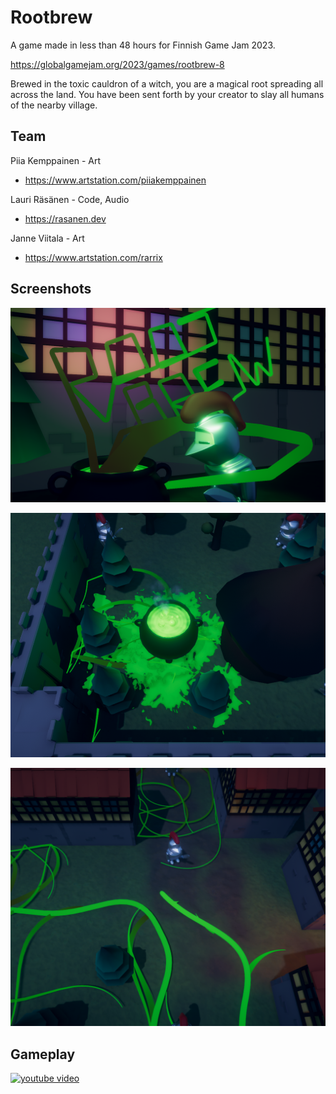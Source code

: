 # Rootbrew

A game made in less than 48 hours for Finnish Game Jam 2023.

https://globalgamejam.org/2023/games/rootbrew-8

Brewed in the toxic cauldron of a witch, you are a magical root spreading all across the land. You have been sent forth by your creator to slay all humans of the nearby village.

## Team

Piia Kemppainen - Art
- https://www.artstation.com/piiakemppainen

Lauri Räsänen - Code, Audio
- https://rasanen.dev

Janne Viitala - Art
- https://www.artstation.com/rarrix

## Screenshots

![screenshot](/screenshots/menu.png)

![screenshot](/screenshots/gameplay_01.png)

![screenshot](/screenshots/gameplay_02.png)

## Gameplay

[![youtube video](http://img.youtube.com/vi/cfZFR6GUBFE/maxresdefault.jpg)](https://www.youtube.com/watch?v=cfZFR6GUBFE)
